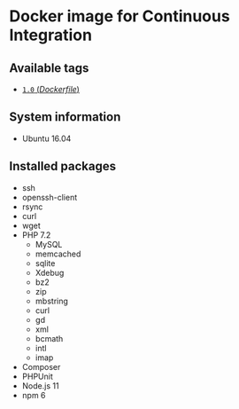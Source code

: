 # Docker image for Continuous Integration

## Available tags
- [`1.0` (_Dockerfile_)](https://github.com/deliver-ru/docker-ci-builder/blob/master/Dockerfile)

## System information
  * Ubuntu 16.04

## Installed packages
  * ssh
  * openssh-client
  * rsync
  * curl
  * wget
  * PHP 7.2
    * MySQL
    * memcached
    * sqlite
    * Xdebug
    * bz2
    * zip
    * mbstring
    * curl
    * gd
    * xml
    * bcmath
    * intl
    * imap
  * Composer
  * PHPUnit
  * Node.js 11
  * npm 6

